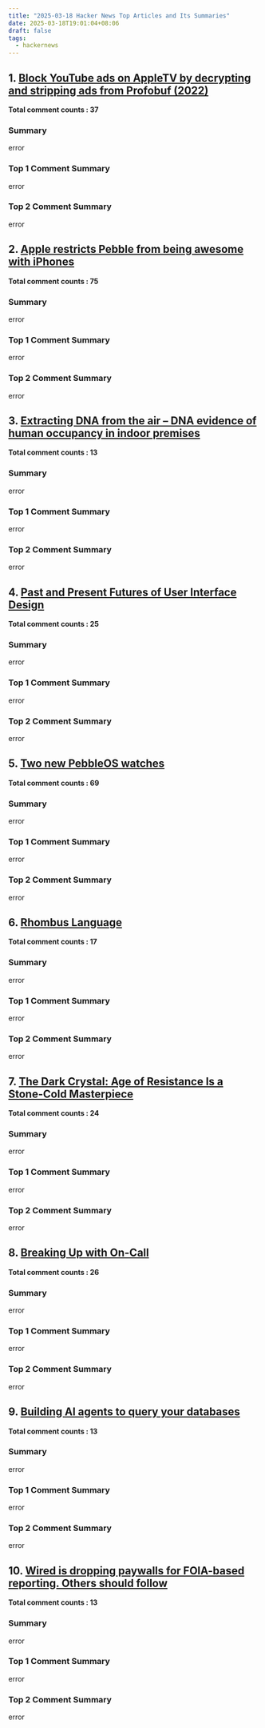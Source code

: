```yaml
---
title: "2025-03-18 Hacker News Top Articles and Its Summaries"
date: 2025-03-18T19:01:04+08:06
draft: false
tags:
  - hackernews
---
```


## 1. [Block YouTube ads on AppleTV by decrypting and stripping ads from Profobuf (2022)](https://news.ycombinator.com/item?id=43396735)

**Total comment counts : 37**

### Summary

 error

### Top 1 Comment Summary

 error

### Top 2 Comment Summary

 error

## 2. [Apple restricts Pebble from being awesome with iPhones](https://news.ycombinator.com/item?id=43401245)

**Total comment counts : 75**

### Summary

 error

### Top 1 Comment Summary

 error

### Top 2 Comment Summary

 error

## 3. [Extracting DNA from the air – DNA evidence of human occupancy in indoor premises](https://news.ycombinator.com/item?id=43374369)

**Total comment counts : 13**

### Summary

 error

### Top 1 Comment Summary

 error

### Top 2 Comment Summary

 error

## 4. [Past and Present Futures of User Interface Design](https://news.ycombinator.com/item?id=43393924)

**Total comment counts : 25**

### Summary

 error

### Top 1 Comment Summary

 error

### Top 2 Comment Summary

 error

## 5. [Two new PebbleOS watches](https://news.ycombinator.com/item?id=43400989)

**Total comment counts : 69**

### Summary

 error

### Top 1 Comment Summary

 error

### Top 2 Comment Summary

 error

## 6. [Rhombus Language](https://news.ycombinator.com/item?id=43394881)

**Total comment counts : 17**

### Summary

 error

### Top 1 Comment Summary

 error

### Top 2 Comment Summary

 error

## 7. [The Dark Crystal: Age of Resistance Is a Stone-Cold Masterpiece](https://news.ycombinator.com/item?id=43367401)

**Total comment counts : 24**

### Summary

 error

### Top 1 Comment Summary

 error

### Top 2 Comment Summary

 error

## 8. [Breaking Up with On-Call](https://news.ycombinator.com/item?id=43378671)

**Total comment counts : 26**

### Summary

 error

### Top 1 Comment Summary

 error

### Top 2 Comment Summary

 error

## 9. [Building AI agents to query your databases](https://news.ycombinator.com/item?id=43361333)

**Total comment counts : 13**

### Summary

 error

### Top 1 Comment Summary

 error

### Top 2 Comment Summary

 error

## 10. [Wired is dropping paywalls for FOIA-based reporting. Others should follow](https://news.ycombinator.com/item?id=43399138)

**Total comment counts : 13**

### Summary

 error

### Top 1 Comment Summary

 error

### Top 2 Comment Summary

 error

